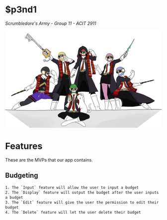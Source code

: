 # $p3nd1
*Scrumbledore's Army - Group 11 - ACIT 2911*

![alt text](https://github.com/FriedSu/ForNotes/raw/master/images/S_Banner.png "Members of Scrumbledore's Army")

Features
========
These are the MVPs that our app contains.

Budgeting
-----------
        
    1. The `Input` feature will allow the user to input a budget
    2. The `Display` feature will output the budget after the user inputs a budget
    3. The `Edit` feature will give the user the permission to edit their budget
    4. The `Delete` feature will let the user delete their budget
    




